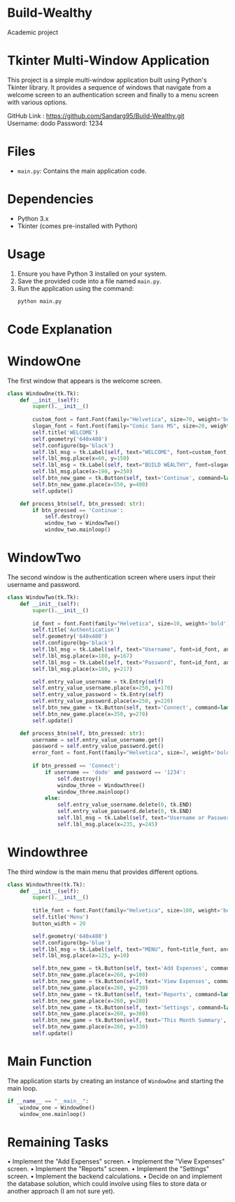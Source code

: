 # Build-Wealthy
Academic project
# Tkinter Multi-Window Application

This project is a simple multi-window application built using Python's Tkinter library. It provides a sequence of windows that navigate from a welcome screen to an authentication screen and finally to a menu screen with various options.

GitHub Link : https://github.com/Sandarg95/Build-Wealthy.git	
Username: dodo
Password: 1234


# Files

- `main.py`: Contains the main application code.

# Dependencies

- Python 3.x
- Tkinter (comes pre-installed with Python)

# Usage

1. Ensure you have Python 3 installed on your system.
2. Save the provided code into a file named `main.py`.
3. Run the application using the command:
   ```bash
   python main.py
   ```

# Code Explanation

# WindowOne

The first window that appears is the welcome screen.

```python
class WindowOne(tk.Tk):
    def __init__(self):
        super().__init__()
        
        custom_font = font.Font(family="Helvetica", size=70, weight='bold')
        slogan_font = font.Font(family="Comic Sans MS", size=20, weight='bold')
        self.title('WELCOME')
        self.geometry('640x480')
        self.configure(bg='black')
        self.lbl_msg = tk.Label(self, text="WELCOME", font=custom_font, anchor='center', foreground='gold', bg='black')
        self.lbl_msg.place(x=60, y=150)
        self.lbl_msg = tk.Label(self, text="BUILD WEALTHY", font=slogan_font, anchor='center', foreground='white', bg='black')
        self.lbl_msg.place(x=190, y=250)
        self.btn_new_game = tk.Button(self, text='Continue', command=lambda: self.process_btn('Continue'))
        self.btn_new_game.place(x=550, y=400)
        self.update()

    def process_btn(self, btn_pressed: str):
        if btn_pressed == 'Continue':
            self.destroy()
            window_two = WindowTwo()
            window_two.mainloop()
```

# WindowTwo

The second window is the authentication screen where users input their username and password.

```python
class WindowTwo(tk.Tk):
    def __init__(self):
        super().__init__()
        
        id_font = font.Font(family="Helvetica", size=10, weight='bold')
        self.title('Authentication')
        self.geometry('640x480')
        self.configure(bg='black')
        self.lbl_msg = tk.Label(self, text="Username", font=id_font, anchor='center', foreground='red', bg='black')
        self.lbl_msg.place(x=180, y=167)
        self.lbl_msg = tk.Label(self, text="Password", font=id_font, anchor='center', foreground='red', bg='black')
        self.lbl_msg.place(x=180, y=217)

        self.entry_value_username = tk.Entry(self)
        self.entry_value_username.place(x=250, y=170)
        self.entry_value_password = tk.Entry(self)
        self.entry_value_password.place(x=250, y=220)
        self.btn_new_game = tk.Button(self, text='Connect', command=lambda: self.process_btn('Connect'))
        self.btn_new_game.place(x=350, y=270)
        self.update()

    def process_btn(self, btn_pressed: str):
        username = self.entry_value_username.get()
        password = self.entry_value_password.get()
        error_font = font.Font(family="Helvetica", size=7, weight='bold', slant='italic')
        
        if btn_pressed == 'Connect':
            if username == 'dodo' and password == '1234':
                self.destroy()
                window_three = Windowthree()
                window_three.mainloop()
            else:
                self.entry_value_username.delete(0, tk.END)
                self.entry_value_password.delete(0, tk.END)
                self.lbl_msg = tk.Label(self, text="Username or Password incorrect", font=error_font, anchor='center', foreground='orange', bg='black')
                self.lbl_msg.place(x=235, y=245)
```

# Windowthree

The third window is the main menu that provides different options.

```python
class Windowthree(tk.Tk):
    def __init__(self):
        super().__init__()
       
        title_font = font.Font(family="Helvetica", size=100, weight='bold')
        self.title('Menu')
        button_width = 20

        self.geometry('640x480')
        self.configure(bg='blue')
        self.lbl_msg = tk.Label(self, text="MENU", font=title_font, anchor='center', foreground='white', bg='blue')
        self.lbl_msg.place(x=125, y=10)

        self.btn_new_game = tk.Button(self, text='Add Expenses', command=lambda: self.process_btn('add_expenses'), width=button_width)
        self.btn_new_game.place(x=260, y=180)
        self.btn_new_game = tk.Button(self, text='View Expenses', command=lambda: self.process_btn('view_expenses'), width=button_width)
        self.btn_new_game.place(x=260, y=230)
        self.btn_new_game = tk.Button(self, text='Reports', command=lambda: self.process_btn('report'), width=button_width)
        self.btn_new_game.place(x=260, y=280)
        self.btn_new_game = tk.Button(self, text='Settings', command=lambda: self.process_btn('settings'), width=button_width)
        self.btn_new_game.place(x=260, y=380)
        self.btn_new_game = tk.Button(self, text='This Month Summary', command=lambda: self.process_btn('summary'), width=button_width)
        self.btn_new_game.place(x=260, y=330)
        self.update()
```

# Main Function

The application starts by creating an instance of `WindowOne` and starting the main loop.

```python
if __name__ == "__main__":
    window_one = WindowOne()
    window_one.mainloop()
```
# Remaining Tasks
•	Implement the "Add Expenses" screen.
•	Implement the "View Expenses" screen.
•	Implement the "Reports" screen.
•	Implement the "Settings" screen.
•	Implement the backend calculations.
•	Decide on and implement the database solution, which could involve using files to store data or another approach (I am not sure yet).

